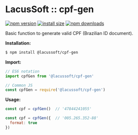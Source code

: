 # LacusSoft :: cpf-gen

<!-- [![build status](https://img.shields.io/travis/lacussoft/cpf-gen/master.svg?style=flat-square)](https://travis-ci.org/lacussoft/cpf-gen) -->
[![npm version](https://img.shields.io/npm/v/@lacussoft/cpf-gen.svg?style=flat-square)](https://www.npmjs.org/package/@lacussoft/cpf-gen)
[![install size](https://packagephobia.now.sh/badge?p=@lacussoft/cpf-gen)](https://packagephobia.now.sh/result?p=@lacussoft/cpf-gen)
[![npm downloads](https://img.shields.io/npm/dm/@lacussoft/cpf-gen.svg?style=flat-square)](http://npm-stat.com/charts.html?package=@lacussoft/cpf-gen)

Basic function to generate valid CPF (Brazilian ID document).

**Installation:**

```bash
$ npm install @lacussoft/cpf-gen
```

**Import:**

```js
// ES6 notation
import cpfGen from '@lacussoft/cpf-gen'

// Common JS
const cpfGen = require('@lacussoft/cpf-gen')
```

**Usage:**

```js
const cpf = cpfGen()  // '47844241055'

const cpf = cpfGen({  // '005.265.352-88'
  format: true
})
```

